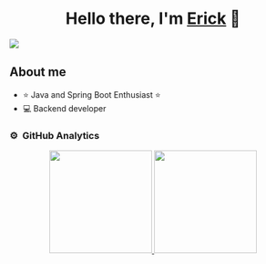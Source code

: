 <div align="center">
<h1 align="center">Hello there, I'm <a href="https://www.linkedin.com/in/erick-santiago-rodriguez-reinoso/">Erick</a> 👋</h1>
</div>
<img src="https://github.com/user-attachments/assets/bd1fbb7f-166f-4b98-8510-203ce08ac885">


## About me

- ⭐ Java and Spring Boot Enthusiast ⭐ 
- 💻 Backend developer


### ⚙️ &nbsp;GitHub Analytics

<p align="center">
<a href="https://github.com/Kcireog">
  <img height="180em" src="https://github-readme-stats-eight-theta.vercel.app/api?username=Kcireog&show_icons=true&theme=algolia&include_all_commits=true&count_private=true"/>
  <img height="180em" src="https://github-readme-stats-eight-theta.vercel.app/api/top-langs/?username=Kcireog&layout=compact&langs_count=8&theme=algolia"/>
</a>
</p>
